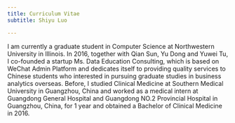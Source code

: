 ```yaml
---
title: Curriculum Vitae
subtitle: Shiyu Luo

---
```

I am currently a graduate student in Computer Science at Northwestern University in Illinois. In 2016, together with Qian Sun, Yu Dong and Yuwei Tu, I co-founded a startup Ms. Data Education Consulting, which is based on WeChat Admin Platform and dedicates itself to providing quality services to Chinese students who interested in pursuing graduate studies in business analytics overseas. Before, I studied Clinical Medicine at Southern Medical University in Guangzhou, China and worked as a medical intern at Guangdong General Hospital and Guangdong NO.2 Provincial Hospital in Guangzhou, China, for 1 year and obtained a Bachelor of Clinical Medicine in 2016.
